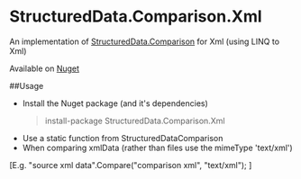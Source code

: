 # StructuredData.Comparison.Xml
An implementation of [StructuredData.Comparison](https://github.com/SimonH/StructuredData.Comparison) for Xml (using LINQ to Xml)

Available on [Nuget](https://www.nuget.org/packages/StructuredData.Comparison.Xml)

##Usage

* Install the Nuget package (and it's dependencies)
  >install-package StructuredData.Comparison.Xml  
* Use a static function from StructuredDataComparison
 * When comparing xmlData (rather than files use the mimeType 'text/xml')

[E.g. "source xml data".Compare("comparison xml", "text/xml"); ]
